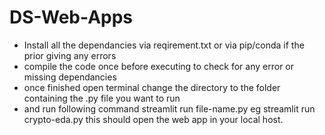 # DS-Web-Apps

* Install all the dependancies via reqirement.txt or via pip/conda if the prior giving any errors   
* compile the code once before executing to check for any error or missing dependancies
* once finished open terminal change the directory to the folder containing the .py file you want to run
* and run following command streamlit run file-name.py
  eg streamlit run crypto-eda.py
  this should open the web app in your local host.
